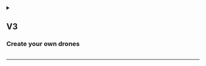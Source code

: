 <details>
<summary>

## V3
### Create your own drones

</summary>

## {{anon}}

1. {{as_an}} do everything I could do in a V2

## {{user}}
1. {{as_u}} do everything I could do in a V2

2. {{as_u}} view other people's profiles and _public_ drones they created
3. {{as_u}} read _public_ drones from people's profiles
4. {{as_u}} any Drone on the website
5. {{as_u}} get the list of all my liked Drones
6. {{as_u}} remove like from any Drone on the website

7. {{as_u}} view all _public_ Drones created by any {{user}}
8. {{as_u}} read any _public_ Drone created any {{user}}
9. {{as_u}} filter all _public_ Drones by specifications
10. {{as_u}} filter all _public_ Drones by completion
11. {{as_u}} create a new drone with any available Parts. Those drones are _private_ by default. Might not be completed completely
12. {{as_u}} change visibility of my Drone to _public_ or _private_
13. {{as_u}} get a warning if Parts aren't compatible with each other. This warning can be disabled. 
Users might send **False error** request with detailed information. Not compatible parts will be displayed with a yellow error triangle
14. {{as_u}} see a notification if Drone is not completed by any number of Parts
15. {{as_u}} edit my Drone
16. {{as_u}} delete my Drone

## {{admin}}

1. {{as_ad}} do everything I could do in a V2
2. {{as_ad}} CRUD any Drone, created by any {{user}}

</details>

----